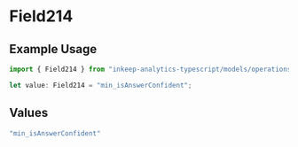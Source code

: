 # Field214

## Example Usage

```typescript
import { Field214 } from "inkeep-analytics-typescript/models/operations";

let value: Field214 = "min_isAnswerConfident";
```

## Values

```typescript
"min_isAnswerConfident"
```